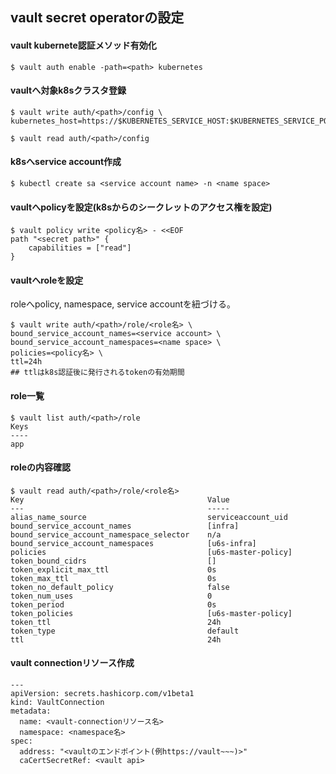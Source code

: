 ## vault secret operatorの設定
#### vault kubernete認証メソッド有効化
```
$ vault auth enable -path=<path> kubernetes
```

#### vaultへ対象k8sクラスタ登録
```
$ vault write auth/<path>/config \
kubernetes_host=https://$KUBERNETES_SERVICE_HOST:$KUBERNETES_SERVICE_PORT

$ vault read auth/<path>/config
```

#### k8sへservice account作成
```
$ kubectl create sa <service account name> -n <name space>
```

#### vaultへpolicyを設定(k8sからのシークレットのアクセス権を設定)
```
$ vault policy write <policy名> - <<EOF
path "<secret path>" {
    capabilities = ["read"]
}
```

#### vaultへroleを設定
roleへpolicy, namespace, service accountを紐づける。
```
$ vault write auth/<path>/role/<role名> \
bound_service_account_names=<service account> \
bound_service_account_namespaces=<name space> \
policies=<policy名> \
ttl=24h
## ttlはk8s認証後に発行されるtokenの有効期間
```
#### role一覧
```
$ vault list auth/<path>/role
Keys
----
app
```

#### roleの内容確認
```
$ vault read auth/<path>/role/<role名>
Key                                         Value
---                                         -----
alias_name_source                           serviceaccount_uid
bound_service_account_names                 [infra]
bound_service_account_namespace_selector    n/a
bound_service_account_namespaces            [u6s-infra]
policies                                    [u6s-master-policy]
token_bound_cidrs                           []
token_explicit_max_ttl                      0s
token_max_ttl                               0s
token_no_default_policy                     false
token_num_uses                              0
token_period                                0s
token_policies                              [u6s-master-policy]
token_ttl                                   24h
token_type                                  default
ttl                                         24h
```

#### vault connectionリソース作成
```manifest: yaml
---
apiVersion: secrets.hashicorp.com/v1beta1
kind: VaultConnection
metadata:
  name: <vault-connectionリソース名>
  namespace: <namespace名>
spec:
  address: "<vaultのエンドポイント(例https://vault~~~)>"
  caCertSecretRef: <vault api>
```